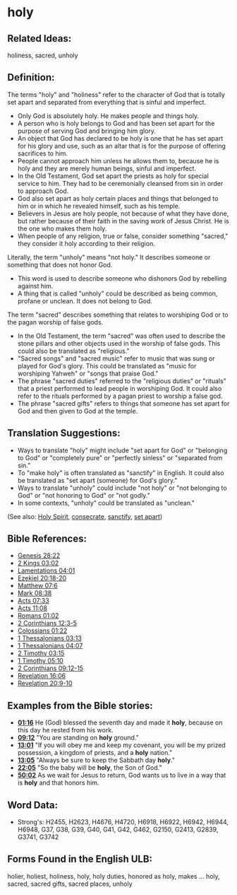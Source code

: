 # holy

## Related Ideas:

holiness, sacred, unholy

## Definition:

The terms "holy" and "holiness" refer to the character of God that is totally set apart and separated from everything that is sinful and imperfect.

* Only God is absolutely holy. He makes people and things holy.
* A person who is holy belongs to God and has been set apart for the purpose of serving God and bringing him glory.
* An object that God has declared to be holy is one that he has set apart for his glory and use, such as an altar that is for the purpose of offering sacrifices to him.
* People cannot approach him unless he allows them to, because he is holy and they are merely human beings, sinful and imperfect.
* In the Old Testament, God set apart the priests as holy for special service to him. They had to be ceremonially cleansed from sin in order to approach God.
* God also set apart as holy certain places and things that belonged to him or in which he revealed himself, such as his temple.
* Believers in Jesus are holy people, not because of what they have done, but rather because of their faith in the saving work of Jesus Christ. He is the one who makes them holy.
* When people of any religion, true or false, consider something "sacred," they consider it holy according to their religion.

Literally, the term "unholy" means "not holy." It describes someone or something that does not honor God.

* This word is used to describe someone who dishonors God by rebelling against him.
* A thing that is called "unholy" could be described as being common, profane or unclean. It does not belong to God.

The term "sacred" describes something that relates to worshiping God or to the pagan worship of false gods.

* In the Old Testament, the term "sacred" was often used to describe the stone pillars and other objects used in the worship of false gods. This could also be translated as "religious."
* "Sacred songs" and "sacred music" refer to music that was sung or played for God's glory. This could be translated as "music for worshiping Yahweh" or "songs that praise God."
* The phrase "sacred duties" referred to the "religious duties" or "rituals" that a priest performed to lead people in worshiping God. It could also refer to the rituals performed by a pagan priest to worship a false god.
* The phrase "sacred gifts" refers to things that someone has set apart for God and then given to God at the temple.

## Translation Suggestions:

* Ways to translate "holy" might include "set apart for God" or "belonging to God" or "completely pure" or "perfectly sinless" or "separated from sin."
* To "make holy" is often translated as "sanctify" in English. It could also be translated as "set apart (someone) for God's glory."
* Ways to translate "unholy" could include "not holy" or "not belonging to God" or "not honoring to God" or "not godly."
* In some contexts, "unholy" could be translated as "unclean."

(See also: [Holy Spirit](../kt/holyspirit.md), [consecrate](../kt/consecrate.md), [sanctify](../kt/sanctify.md), [set apart](../kt/setapart.md))

## Bible References:

* [Genesis 28:22](rc://en/tn/help/gen/28/22)
* [2 Kings 03:02](rc://en/tn/help/2ki/03/02)
* [Lamentations 04:01](rc://en/tn/help/lam/04/01)
* [Ezekiel 20:18-20](rc://en/tn/help/ezk/20/18)
* [Matthew 07:6](rc://en/tn/help/mat/07/06)
* [Mark 08:38](rc://en/tn/help/mrk/08/38)
* [Acts 07:33](rc://en/tn/help/act/07/33)
* [Acts 11:08](rc://en/tn/help/act/11/08)
* [Romans 01:02](rc://en/tn/help/rom/01/02)
* [2 Corinthians 12:3-5](rc://en/tn/help/2co/12/03)
* [Colossians 01:22](rc://en/tn/help/col/01/22)
* [1 Thessalonians 03:13](rc://en/tn/help/1th/03/13)
* [1 Thessalonians 04:07](rc://en/tn/help/1th/04/07)
* [2 Timothy 03:15](rc://en/tn/help/2ti/03/15)
* [1 Timothy 05:10](rc://en/tn/help/1ti/05/10)
* [2 Corinthians 09:12-15](rc://en/tn/help/2co/09/12)
* [Revelation 16:06](rc://en/tn/help/rev/16/06)
* [Revelation 20:9-10](rc://en/tn/help/rev/20/09)

## Examples from the Bible stories:

* __[01:16](rc://en/tn/help/obs/01/16)__ He (God) blessed the seventh day and made it __holy__, because on this day he rested from his work.
* __[09:12](rc://en/tn/help/obs/09/12)__ "You are standing on __holy__ ground."
* __[13:01](rc://en/tn/help/obs/13/01)__ "If you will obey me and keep my covenant, you will be my prized possession, a kingdom of priests, and a __holy__ nation."
* __[13:05](rc://en/tn/help/obs/13/05)__ "Always be sure to keep the Sabbath day __holy__."
* __[22:05](rc://en/tn/help/obs/22/05)__ "So the baby will be __holy__, the Son of God."
* __[50:02](rc://en/tn/help/obs/50/02)__ As we wait for Jesus to return, God wants us to live in a way that is __holy__ and that honors him.

## Word Data:

* Strong's: H2455, H2623, H4676, H4720, H6918, H6922, H6942, H6944, H6948, G37, G38, G39, G40, G41, G42, G462, G2150, G2413, G2839, G3741, G3742

## Forms Found in the English ULB:

holier, holiest, holiness, holy, holy duties, honored as holy, makes ... holy, sacred, sacred gifts, sacred places, unholy
